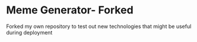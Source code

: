 # Meme Generator- Forked
Forked my own repository to test out new technologies that might be useful during deployment

